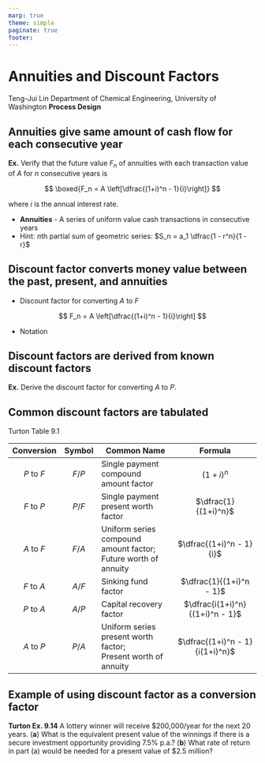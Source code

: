 ```yaml
---
marp: true
theme: simple
paginate: true
footer:
---
```


<!-- headingDivider: 2 -->
<!-- _class: cover -->
# Annuities and Discount Factors

Teng-Jui Lin
Department of Chemical Engineering, University of Washington
**Process Design**

## Annuities give same amount of cash flow for each consecutive year

**Ex.** Verify that the future value $F_n$ of annuities with each transaction value of $A$ for $n$ consecutive years is

$$
\boxed{F_n = A \left[\dfrac{(1+i)^n - 1}{i}\right]}
$$

where $i$ is the annual interest rate.

- **Annuities** - A series of uniform value cash transactions in consecutive years
- Hint: $n$th partial sum of geometric series: $S_n = a_1 \dfrac{1 - r^n}{1 - r}$

## Discount factor converts money value between the past, present, and annuities

- Discount factor for converting $A$ to $F$

$$
F_n = A \left[\dfrac{(1+i)^n - 1}{i}\right]
$$

- Notation

## Discount factors are derived from known discount factors

**Ex.** Derive the discount factor for converting $A$ to $P$.

## Common discount factors are tabulated

Turton Table 9.1

|Conversion|Symbol|Common Name|Formula|
|:-:|:-:|-|:-:|
|$P$ to $F$|$F/P$|Single payment compound amount factor|$(1+i)^n$|
|$F$ to $P$|$P/F$|Single payment present worth factor|$\dfrac{1}{(1+i)^n}$|
|$A$ to $F$|$F/A$|Uniform series compound amount factor; <br/> Future worth of annuity|$\dfrac{(1+i)^n - 1}{i}$|
|$F$ to $A$|$A/F$|Sinking fund factor|$\dfrac{1}{(1+i)^n - 1}$|
|$P$ to $A$|$A/P$|Capital recovery factor|$\dfrac{i(1+i)^n}{(1+i)^n - 1}$|
|$A$ to $P$|$P/A$|Uniform series present worth factor; <br/> Present worth of annuity|$\dfrac{(1+i)^n - 1}{i(1+i)^n}$|

## Example of using discount factor as a conversion factor

**Turton Ex. 9.14** A lottery winner will receive $200,000/year for the next 20 years.
(**a**) What is the equivalent present value of the winnings if there is a secure investment opportunity providing 7.5% p.a.?
(**b**) What rate of return in part (a) would be needed for a present value of $2.5 million?
